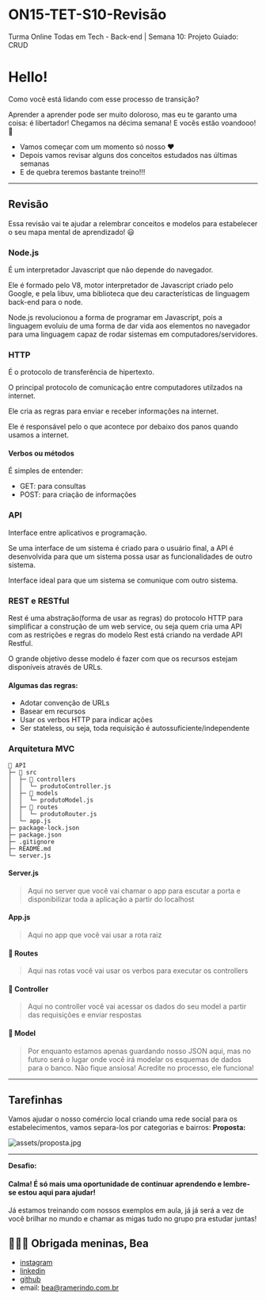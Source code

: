 # ON15-TET-S10-Revisão
Turma Online Todas em Tech - Back-end | Semana 10: Projeto Guiado: CRUD

# Hello!

Como você está lidando com esse processo de transição? 

Aprender a aprender pode ser muito doloroso, mas eu te garanto uma coisa: é libertador! Chegamos na décima semana! E vocês estão voandooo!  🚀

* Vamos começar com um momento só nosso ❤️
* Depois vamos revisar alguns dos conceitos estudados nas últimas semanas
* E de quebra teremos bastante treino!!!

---

## Revisão

Essa revisão vai te ajudar a relembrar conceitos e modelos para estabelecer o seu mapa mental de aprendizado! 😃

### Node.js

É um interpretador Javascript que não depende do navegador. 

Ele é formado pelo V8, motor interpretador de Javascript criado pelo Google, e pela libuv, uma biblioteca que deu características de linguagem back-end para o node.

Node.js revolucionou a forma de programar em Javascript, pois a linguagem evoluiu de uma forma de dar vida aos elementos no navegador para uma linguagem capaz de rodar sistemas em computadores/servidores.

### HTTP

É o protocolo de transferência de hipertexto. 

O principal protocolo de comunicação entre computadores utilzados na internet.

Ele cria as regras para enviar e receber informações na internet.

Ele é responsável pelo o que acontece por debaixo dos panos quando usamos a internet.

#### Verbos ou métodos

É simples de entender:

* GET: para consultas
* POST: para criação de informações




### API

Interface entre aplicativos e programação.

Se uma interface de um sistema é criado para o usuário final, a API é desenvolvida para que um sistema possa usar as funcionalidades de outro sistema.

Interface ideal para que um sistema se comunique com outro sistema.

### REST e RESTful

Rest é uma abstração(forma de usar as regras) do protocolo HTTP para simplificar a construção de um web service, ou seja quem cria uma API com as restrições e regras do modelo Rest está criando na verdade API Restful.

O grande objetivo desse modelo é fazer com que os recursos estejam disponíveis através de URLs.

#### Algumas das regras: 

* Adotar convenção de URLs
* Basear em recursos
* Usar os verbos HTTP para indicar ações
* Ser stateless, ou seja, toda requisição é autossuficiente/independente

### Arquitetura MVC
```
📂 API     
├─ 📂 src                       
│  ├─ 📂 controllers            
│  │  └─ produtoController.js          
│  ├─ 📂 models                 
│  │  └─ produtoModel.js      
│  ├─ 📂 routes                 
│  │  └─ produtoRouter.js      
│  └─ app.js                 
├─ package-lock.json         
├─ package.json  
├─ .gitignore 
├─ README.md             
└─ server.js
```

#### Server.js
> Aqui no server que você vai chamar o app para escutar a porta e disponibilizar toda a aplicação a partir do localhost

#### App.js
> Aqui no app que você vai usar a rota raiz 

#### 📂 Routes
>  Aqui nas rotas você vai usar os verbos para  executar os controllers 

#### 📂 Controller
> Aqui no controller você vai acessar os dados do seu model a partir das requisições e enviar respostas

#### 📂 Model
> Por enquanto estamos apenas guardando nosso JSON aqui, mas no futuro será o lugar onde você irá modelar os esquemas de dados para o banco. Não fique ansiosa! Acredite no processo, ele funciona!




---

## Tarefinhas

Vamos ajudar o nosso comércio local criando uma rede social para os estabelecimentos, vamos separa-los por categorias e bairros:
**Proposta:**

![assets/proposta.jpg](assets/proposta.jpg)

---
**Desafio:**
#### Calma! É só mais uma oportunidade de continuar aprendendo e lembre-se estou aqui para ajudar!

Já estamos treinando com nossos exemplos em aula, já já será a vez de você brilhar no mundo e chamar as migas tudo no grupo pra estudar juntas! 

## 🧑🏽‍💻 Obrigada meninas, Bea
- [instagram](https://www.instagram.com/insjanebea)
- [linkedin](https://www.linkedin.com/in/beatriz-ramerindo/)
- [github](https://github.com/isjanebia)
- email: bea@ramerindo.com.br
